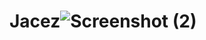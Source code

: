 # Jacez![Screenshot (2)](https://github.com/russell-santoyo/Jacez/assets/134954157/0043580b-fa6e-4d5b-867a-a72b61760dc7)
